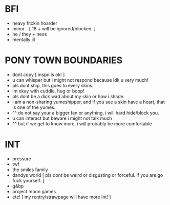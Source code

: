 # BFI
- heavy fitckin hoarder
- minor‎⠀ [ 18 + will be ignored/blocked. ]
- he / they + neos
- mentally ill
# PONY TOWN BOUNDARIES
- dont copy [ inspo is ok! ]
- u can whisper but i might not respond because idk u very much!
- pls dont ship, this goes to every skins.
- im okay with cuddle, hug or boop!
- pls dont be a dick wad about my skin or how i shade.
- i am a non-sharing yumeshipper, and if you see a skin have a heart, that is one of the yumes.
- ^^ do not say your a bigger fan or anything, i will hard hide/block you.
- u can interact but beware i might not talk much
- ^^ but if we get to know more, i will probably be more comfortable
# INT
- pressure
- twf
- the smiles family
- dandys world [ pls dont be weird or disgusting or forceful. if you are go fuck yourself. ]
- g&bp
- project moon games
- etc! [ my rentry/strawpage will have more int! ]

